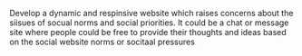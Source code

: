 Develop a dynamic and respinsive website which raises concerns about the
siisues of socual norms and social priorities.
It could be a chat or message site where people could be free to provide
their thoughts and ideas based on the social website norms or socitaal
pressures
